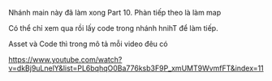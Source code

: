 Nhánh main này đã làm xong Part 10. Phàn tiếp theo là làm map 

Có thể chỉ xem qua rồi lấy code trong nhánh hnihT để làm tiếp.

Asset và Code thì trong mô tả mỗi video đêu có

https://www.youtube.com/watch?v=dkBj9uLnelY&list=PL6bqhqO0Ba776ksb3F9P_xmUMT9WvmfFT&index=11
